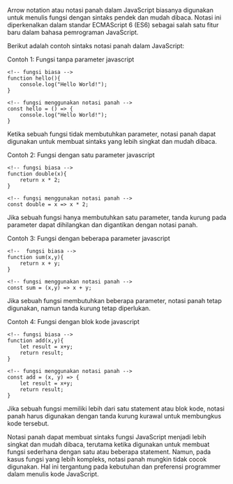 Arrow notation atau notasi panah dalam JavaScript biasanya digunakan untuk menulis fungsi dengan sintaks pendek dan mudah dibaca. Notasi ini diperkenalkan dalam standar ECMAScript 6 (ES6) sebagai salah satu fitur baru dalam bahasa pemrograman JavaScript.

Berikut adalah contoh sintaks notasi panah dalam JavaScript:

Contoh 1: Fungsi tanpa parameter
javascript <br>

```
<!-- fungsi biasa -->
function hello(){
    console.log("Hello World!");
}

<!-- fungsi menggunakan notasi panah -->
const hello = () => {
    console.log("Hello World!");
}
```

<!-- <img src="pct1.png"> -->

Ketika sebuah fungsi tidak membutuhkan parameter, notasi panah dapat digunakan untuk membuat sintaks yang lebih singkat dan mudah dibaca.

Contoh 2: Fungsi dengan satu parameter
javascript

```
<!-- fungsi biasa -->
function double(x){
    return x * 2;
}

<!-- fungsi menggunakan notasi panah -->
const double = x => x * 2;
```

<!-- <img src="pct2.png"> -->

Jika sebuah fungsi hanya membutuhkan satu parameter, tanda kurung pada parameter dapat dihilangkan dan digantikan dengan notasi panah.

Contoh 3: Fungsi dengan beberapa parameter
javascript

```
<!--  fungsi biasa -->
function sum(x,y){
    return x + y;
}

<!-- fungsi menggunakan notasi panah -->
const sum = (x,y) => x + y;
```

<!-- <img src="pct3.png"> -->

Jika sebuah fungsi membutuhkan beberapa parameter, notasi panah tetap digunakan, namun tanda kurung tetap diperlukan.

Contoh 4: Fungsi dengan blok kode
javascript

```
<!-- fungsi biasa -->
function add(x,y){
    let result = x+y;
    return result;
}

<!-- fungsi menggunakan notasi panah -->
const add = (x, y) => {
    let result = x+y;
    return result;
}
```

<!-- <img src="pct4.png"> -->

Jika sebuah fungsi memiliki lebih dari satu statement atau blok kode, notasi panah harus digunakan dengan tanda kurung kurawal untuk membungkus kode tersebut.

Notasi panah dapat membuat sintaks fungsi JavaScript menjadi lebih singkat dan mudah dibaca, terutama ketika digunakan untuk membuat fungsi sederhana dengan satu atau beberapa statement. Namun, pada kasus fungsi yang lebih kompleks, notasi panah mungkin tidak cocok digunakan. Hal ini tergantung pada kebutuhan dan preferensi programmer dalam menulis kode JavaScript.
